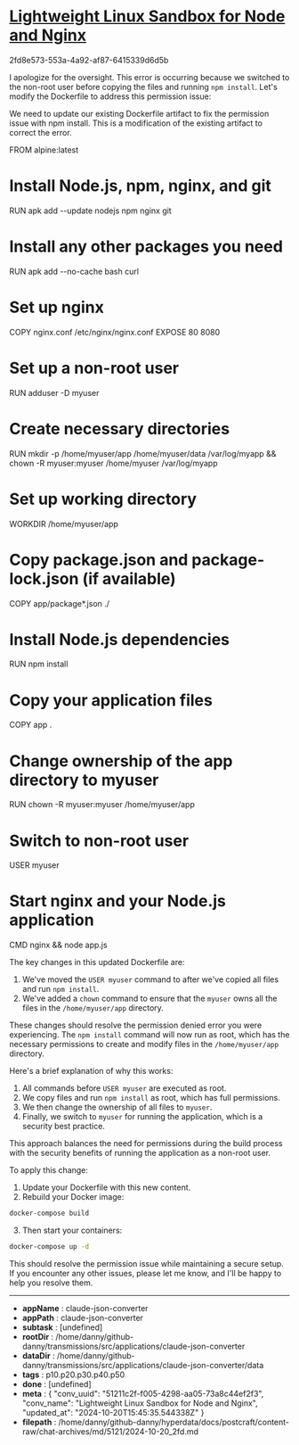 # [Lightweight Linux Sandbox for Node and Nginx](https://claude.ai/chat/51211c2f-f005-4298-aa05-73a8c44ef2f3)

2fd8e573-553a-4a92-af87-6415339d6d5b

 I apologize for the oversight. This error is occurring because we switched to the non-root user before copying the files and running `npm install`. Let's modify the Dockerfile to address this permission issue:

<antThinking>We need to update our existing Dockerfile artifact to fix the permission issue with npm install. This is a modification of the existing artifact to correct the error.</antThinking>

<antArtifact identifier="custom-alpine-dockerfile" type="application/vnd.ant.code" language="dockerfile" title="Custom Alpine Linux Dockerfile with fixed permissions">
FROM alpine:latest

# Install Node.js, npm, nginx, and git
RUN apk add --update nodejs npm nginx git

# Install any other packages you need
RUN apk add --no-cache bash curl

# Set up nginx
COPY nginx.conf /etc/nginx/nginx.conf
EXPOSE 80 8080

# Set up a non-root user
RUN adduser -D myuser

# Create necessary directories
RUN mkdir -p /home/myuser/app /home/myuser/data /var/log/myapp && \
    chown -R myuser:myuser /home/myuser /var/log/myapp

# Set up working directory
WORKDIR /home/myuser/app

# Copy package.json and package-lock.json (if available)
COPY app/package*.json ./

# Install Node.js dependencies
RUN npm install

# Copy your application files
COPY app .

# Change ownership of the app directory to myuser
RUN chown -R myuser:myuser /home/myuser/app

# Switch to non-root user
USER myuser

# Start nginx and your Node.js application
CMD nginx && node app.js
</antArtifact>

The key changes in this updated Dockerfile are:

1. We've moved the `USER myuser` command to after we've copied all files and run `npm install`.
2. We've added a `chown` command to ensure that the `myuser` owns all the files in the `/home/myuser/app` directory.

These changes should resolve the permission denied error you were experiencing. The `npm install` command will now run as root, which has the necessary permissions to create and modify files in the `/home/myuser/app` directory.

Here's a brief explanation of why this works:

1. All commands before `USER myuser` are executed as root.
2. We copy files and run `npm install` as root, which has full permissions.
3. We then change the ownership of all files to `myuser`.
4. Finally, we switch to `myuser` for running the application, which is a security best practice.

This approach balances the need for permissions during the build process with the security benefits of running the application as a non-root user.

To apply this change:

1. Update your Dockerfile with this new content.
2. Rebuild your Docker image:

```bash
docker-compose build
```

3. Then start your containers:

```bash
docker-compose up -d
```

This should resolve the permission issue while maintaining a secure setup. If you encounter any other issues, please let me know, and I'll be happy to help you resolve them.

---

* **appName** : claude-json-converter
* **appPath** : claude-json-converter
* **subtask** : [undefined]
* **rootDir** : /home/danny/github-danny/transmissions/src/applications/claude-json-converter
* **dataDir** : /home/danny/github-danny/transmissions/src/applications/claude-json-converter/data
* **tags** : p10.p20.p30.p40.p50
* **done** : [undefined]
* **meta** : {
  "conv_uuid": "51211c2f-f005-4298-aa05-73a8c44ef2f3",
  "conv_name": "Lightweight Linux Sandbox for Node and Nginx",
  "updated_at": "2024-10-20T15:45:35.544338Z"
}
* **filepath** : /home/danny/github-danny/hyperdata/docs/postcraft/content-raw/chat-archives/md/5121/2024-10-20_2fd.md
